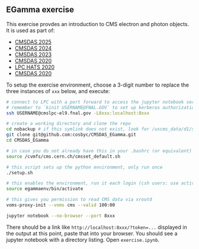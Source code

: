 EGamma exercise
---------------
This exercise provdes an introduction to CMS electron and photon objects. It is used as part of:

 - [CMSDAS 2025](https://twiki.cern.ch/twiki/bin/view/CMS/SWGuideCMSDataAnalysisSchoolLPC2025ShortExEGamma)
 - [CMSDAS 2024](https://twiki.cern.ch/twiki/bin/view/CMS/SWGuideCMSDataAnalysisSchoolLPC2024EGammaShortExercise)
 - [CMSDAS 2023](https://twiki.cern.ch/twiki/bin/view/CMS/SWGuideCMSDataAnalysisSchoolLPC2023EGammaShortExercise)
 - [CMSDAS 2020](https://twiki.cern.ch/twiki/bin/view/CMS/SWGuideCMSDataAnalysisSchoolLPC2021EGammaExercise)
 - [LPC HATS 2020](https://twiki.cern.ch/twiki/bin/view/CMS/EGammaHATSatLPC2020)
 - [CMSDAS 2020](https://twiki.cern.ch/twiki/bin/view/CMS/SWGuideCMSDataAnalysisSchoolLPC2020EGammaExercise)

To setup the exercise environment, choose a 3-digit number to replace the three instances of `xxx` below,
and execute:
```bash
# connect to LPC with a port forward to access the jupyter notebook server
# remember to `kinit USERNAME@FNAL.GOV` to set up kerberos authorization before logging in
ssh USERNAME@cmslpc-el9.fnal.gov -L8xxx:localhost:8xxx

# create a working directory and clone the repo
cd nobackup # if this symlink does not exist, look for /uscms_data/d1/$USER
git clone git@github.com:cosbyc/CMSDAS_EGamma.git
cd CMSDAS_EGamma

# in case you do not already have this in your .bashrc (or equivalent) please run
source /cvmfs/cms.cern.ch/cmsset_default.sh

# this script sets up the python environment, only run once
./setup.sh

# this enables the environment, run it each login (csh users: use activate.csh)
source egammaenv/bin/activate

# this gives you permission to read CMS data via xrootd
voms-proxy-init --voms cms --valid 100:00

jupyter notebook --no-browser --port 8xxx
```
There should be a link like `http://localhost:8xxx/?token=...` displayed in the output at this point, paste that into your browser.
You should see a jupyter notebook with a directory listing. Open `exercise.ipynb`.
